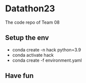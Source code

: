 # Datathon23
The code repo of Team 08

## Setup the env
* conda create -n hack python=3.9
* conda activate hack
* conda create -f environment.yaml

## Have fun
